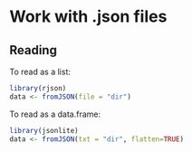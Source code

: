 # Work with .json files

## Reading

To read as a list:
``` R
library(rjson)
data <- fromJSON(file = "dir")
```

To read as a data.frame:
``` R
library(jsonlite)
data <- fromJSON(txt = "dir", flatten=TRUE)
```

